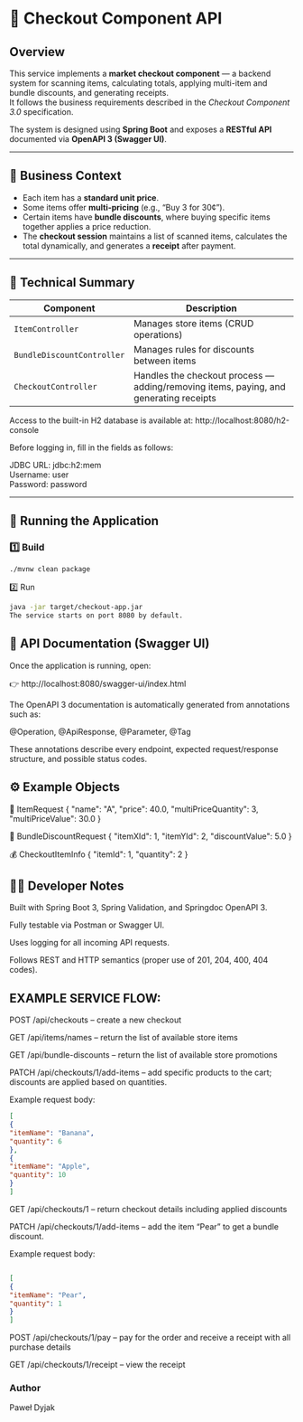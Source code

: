 # 🛒 Checkout Component API

## Overview

This service implements a **market checkout component** — a backend system for scanning items, calculating totals, applying multi-item and bundle discounts, and generating receipts.  
It follows the business requirements described in the *Checkout Component 3.0* specification.

The system is designed using **Spring Boot** and exposes a **RESTful API** documented via **OpenAPI 3 (Swagger UI)**.

---

## 🧩 Business Context

- Each item has a **standard unit price**.
- Some items offer **multi-pricing** (e.g., “Buy 3 for 30¢”).
- Certain items have **bundle discounts**, where buying specific items together applies a price reduction.
- The **checkout session** maintains a list of scanned items, calculates the total dynamically, and generates a **receipt** after payment.

---

## 🧠 Technical Summary

| Component | Description |
|------------|-------------|
| `ItemController` | Manages store items (CRUD operations) |
| `BundleDiscountController` | Manages rules for discounts between items |
| `CheckoutController` | Handles the checkout process — adding/removing items, paying, and generating receipts |

Access to the built-in H2 database is available at:
http://localhost:8080/h2-console

Before logging in, fill in the fields as follows:

JDBC URL: jdbc:h2:mem  
Username: user  
Password: password

---

## 🚀 Running the Application

### 1️⃣ Build
```bash
./mvnw clean package
```

2️⃣ Run
```bash
java -jar target/checkout-app.jar
The service starts on port 8080 by default.
```

## 📘 API Documentation (Swagger UI)

Once the application is running, open:

👉 http://localhost:8080/swagger-ui/index.html

The OpenAPI 3 documentation is automatically generated from annotations such as:

@Operation, @ApiResponse, @Parameter, @Tag

These annotations describe every endpoint, expected request/response structure, and possible status codes.

## ⚙️ Example Objects
🧾 ItemRequest
{
"name": "A",
"price": 40.0,
"multiPriceQuantity": 3,
"multiPriceValue": 30.0
}

🧮 BundleDiscountRequest
{
"itemXId": 1,
"itemYId": 2,
"discountValue": 5.0
}

💰 CheckoutItemInfo
{
"itemId": 1,
"quantity": 2
}

## 🧑‍💻 Developer Notes

Built with Spring Boot 3, Spring Validation, and Springdoc OpenAPI 3.

Fully testable via Postman or Swagger UI.

Uses logging for all incoming API requests.

Follows REST and HTTP semantics (proper use of 201, 204, 400, 404 codes).




## EXAMPLE SERVICE FLOW:

POST /api/checkouts – create a new checkout

GET /api/items/names – return the list of available store items

GET /api/bundle-discounts – return the list of available store promotions

PATCH /api/checkouts/1/add-items – add specific products to the cart; discounts are applied based on quantities.

Example request body:
```json
[
{
"itemName": "Banana",
"quantity": 6
},
{
"itemName": "Apple",
"quantity": 10
}
]
```
GET /api/checkouts/1 – return checkout details including applied discounts

PATCH /api/checkouts/1/add-items – add the item “Pear” to get a bundle discount.

Example request body:
```json

[
{
"itemName": "Pear",
"quantity": 1
}
]
```

POST /api/checkouts/1/pay – pay for the order and receive a receipt with all purchase details

GET /api/checkouts/1/receipt – view the receipt


### Author

Paweł Dyjak
